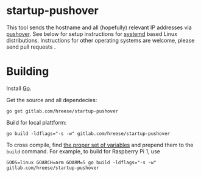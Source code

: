 # startup-pushover

This tool sends the hostname and all (hopefully) relevant IP addresses via [pushover](https://pushover.net/).
See below for setup instructions for [systemd](https://freedesktop.org/wiki/Software/systemd/)
based Linux distributions. Instructions for other operating systems are welcome, please send
pull requests .

# Building

Install [Go](https://golang.org).

Get the source and all dependecies:
```
go get gitlab.com/hreese/startup-pushover
```

Build for local plattform:
```
go build -ldflags="-s -w" gitlab.com/hreese/startup-pushover
```

To cross compile, find [the proper set of variables](https://golang.org/doc/install/source#environment)
and prepend them to the `build` command. For example, to build for Raspberry Pi 1, use
```
GOOS=linux GOARCH=arm GOARM=5 go build -ldflags="-s -w" gitlab.com/hreese/startup-pushover
```
